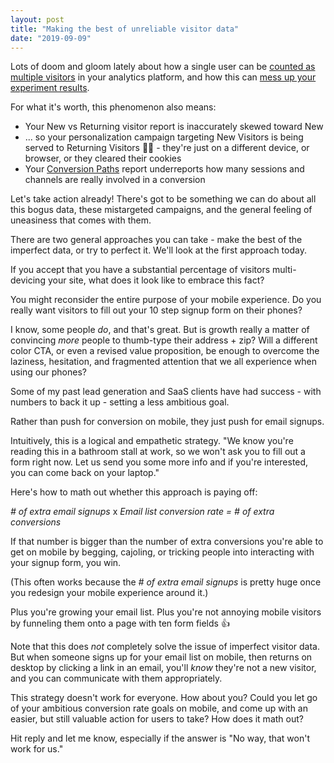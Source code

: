 ```yaml
---
layout: post
title: "Making the best of unreliable visitor data"
date: "2019-09-09"
---
```


Lots of doom and gloom lately about how a single user can be [counted as multiple visitors](https://briandavidhall.com/no-such-thing-as-visitors/) in your analytics platform, and how this can [mess up your experiment results](https://briandavidhall.com/who-cares-if-theres-no-such-thing-as-visitors/).

For what it's worth, this phenomenon also means:

- Your New vs Returning visitor report is inaccurately skewed toward New
- ... so your personalization campaign targeting New Visitors is being served to Returning Visitors 🤦‍♂️ - they're just on a different device, or browser, or they cleared their cookies
- Your [Conversion Paths](https://support.google.com/analytics/answer/1191209?hl=en) report underreports how many sessions and channels are really involved in a conversion

Let's take action already! There's got to be something we can do about all this bogus data, these mistargeted campaigns, and the general feeling of uneasiness that comes with them.

There are two general approaches you can take - make the best of the imperfect data, or try to perfect it. We'll look at the first approach today.

If you accept that you have a substantial percentage of visitors multi-devicing your site, what does it look like to embrace this fact?

You might reconsider the entire purpose of your mobile experience. Do you really want visitors to fill out your 10 step signup form on their phones?

I know, some people _do_, and that's great. But is growth really a matter of convincing _more_ people to thumb-type their address + zip? Will a different color CTA, or even a revised value proposition, be enough to overcome the laziness, hesitation, and fragmented attention that we all experience when using our phones?

Some of my past lead generation and SaaS clients have had success - with numbers to back it up - setting a less ambitious goal.

Rather than push for conversion on mobile, they just push for email signups.

Intuitively, this is a logical and empathetic strategy. "We know you're reading this in a bathroom stall at work, so we won't ask you to fill out a form right now. Let us send you some more info and if you're interested, you can come back on your laptop."

Here's how to math out whether this approach is paying off:

_\# of extra email signups_ x _Email list conversion rate = # of extra conversions_

If that number is bigger than the number of extra conversions you're able to get on mobile by begging, cajoling, or tricking people into interacting with your signup form, you win.

(This often works because the _\# of extra email signups_ is pretty huge once you redesign your mobile experience around it.)

Plus you're growing your email list. Plus you're not annoying mobile visitors by funneling them onto a page with ten form fields 👍

Note that this does _not_ completely solve the issue of imperfect visitor data. But when someone signs up for your email list on mobile, then returns on desktop by clicking a link in an email, you'll _know_ they're not a new visitor, and you can communicate with them appropriately.

This strategy doesn't work for everyone. How about you? Could you let go of your ambitious conversion rate goals on mobile, and come up with an easier, but still valuable action for users to take? How does it math out?

Hit reply and let me know, especially if the answer is "No way, that won't work for us."

